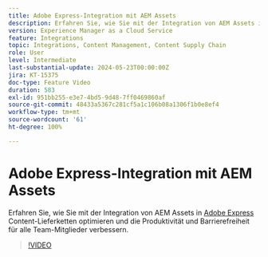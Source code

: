 ```yaml
---
title: Adobe Express-Integration mit AEM Assets
description: Erfahren Sie, wie Sie mit der Integration von AEM Assets in Adobe Express Content-Lieferketten optimieren und so die Produktivität und Barrierefreiheit für alle Team-Mitglieder verbessern.
version: Experience Manager as a Cloud Service
feature: Integrations
topic: Integrations, Content Management, Content Supply Chain
role: User
level: Intermediate
last-substantial-update: 2024-05-23T00:00:00Z
jira: KT-15375
doc-type: Feature Video
duration: 583
exl-id: 951bb255-e3e7-4bd5-9d48-7ff0469860af
source-git-commit: 48433a5367c281cf5a1c106b08a1306f1b0e8ef4
workflow-type: tm+mt
source-wordcount: '61'
ht-degree: 100%

---
```


# Adobe Express-Integration mit AEM Assets

Erfahren Sie, wie Sie mit der Integration von AEM Assets in [Adobe Express](https://www.adobe.com/de/express/) Content-Lieferketten optimieren und die Produktivität und Barrierefreiheit für alle Team-Mitglieder verbessern.

>[!VIDEO](https://video.tv.adobe.com/v/3425193/?learn=on)
